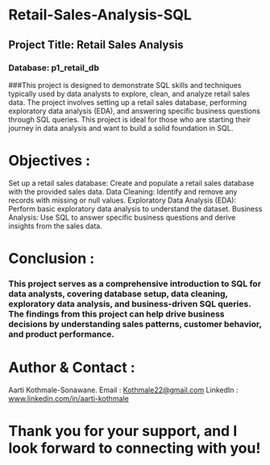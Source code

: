 # Retail-Sales-Analysis-SQL

## Project Title: Retail Sales Analysis
### Database: p1_retail_db
###This project is designed to demonstrate SQL skills and techniques typically used by data analysts to explore, clean, and analyze retail sales data. The project involves setting up a retail sales database, performing exploratory data analysis (EDA), and answering specific business questions through SQL queries. This project is ideal for those who are starting their journey in data analysis and want to build a solid foundation in SQL.

# Objectives : 
Set up a retail sales database: Create and populate a retail sales database with the provided sales data.
Data Cleaning: Identify and remove any records with missing or null values.
Exploratory Data Analysis (EDA): Perform basic exploratory data analysis to understand the dataset.
Business Analysis: Use SQL to answer specific business questions and derive insights from the sales data.

# Conclusion : 
  ### This project serves as a comprehensive introduction to SQL for data analysts, covering database setup, data cleaning, exploratory data analysis, and business-driven SQL queries. The findings from this project can help drive business decisions by understanding sales patterns, customer behavior, and product performance.

  # Author & Contact : 
  Aarti Kothmale-Sonawane.
  Email : Kothmale22@gmail.com
  LinkedIn : www.linkedin.com/in/aarti-kothmale

  # Thank you for your support, and I look forward to connecting with you!
